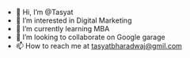 - 👋 Hi, I’m @Tasyat
- 👀 I’m interested in Digital Marketing
- 🌱 I’m currently learning MBA
- 💞️ I’m looking to collaborate on Google garage
- 📫 How to reach me at tasyatbharadwaj@gmil.com

<!---
Tasyat/Tasyat is a ✨ special ✨ repository because its `README.md` (this file) appears on your GitHub profile.
You can click the Preview link to take a look at your changes.
--->
